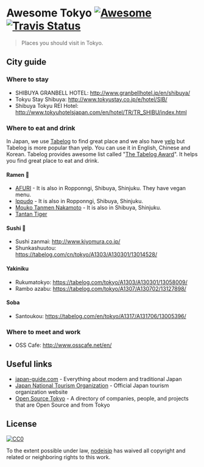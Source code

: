 [awesome-link]:  https://github.com/sindresorhus/awesome
[awesome-badge]: https://cdn.rawgit.com/sindresorhus/awesome/d7305f38d29fed78fa85652e3a63e154dd8e8829/media/badge.svg
[travis-link]:   https://travis-ci.org/nodejsjp/awesome-tokyo
[travis-badge]:  https://travis-ci.org/nodejsjp/awesome-tokyo.svg?branch=master

# Awesome Tokyo [![Awesome][awesome-badge]][awesome-link] [![Travis Status][travis-badge]][travis-link]

> Places you should visit in Tokyo.

## City guide

### Where to stay
+ SHIBUYA GRANBELL HOTEL: http://www.granbellhotel.jp/en/shibuya/
+ Tokyu Stay Shibuya: http://www.tokyustay.co.jp/e/hotel/SIB/
+ Shibuya Tokyu REI Hotel: http://www.tokyuhotelsjapan.com/en/hotel/TR/TR_SHIBU/index.html

### Where to eat and drink

In Japan, we use [Tabelog](https://tabelog.com/en/) to find great place and we also have [yelp](https://www.yelp.com/%E6%9D%B1%E4%BA%AC) but Tabelog is more popular than yelp. You can use it in English, Chinese and Korean. Tabelog provides awesome list called "[The Tabelog Award](https://tabelog.com/en/award/restaurant/rstlist/)". It helps you find great place to eat and drink.

#### Ramen :ramen:
+ [AFURI](https://www.yelp.com/biz/%E9%98%BF%E5%A4%AB%E5%88%A9-%E6%81%B5%E6%AF%94%E5%AF%BF%E5%BA%97-%E6%B8%8B%E8%B0%B7%E5%8C%BA) - It is also in Ropponngi, Shibuya, Shinjuku. They have vegan menu.
+ [Ippudo](https://www.yelp.com/biz/%E4%B8%80%E9%A2%A8%E5%A0%82-%E6%96%B0%E5%AE%BF%E3%82%A2%E3%82%A4%E3%83%A9%E3%83%B3%E3%83%89%E3%82%BF%E3%83%AF%E3%83%BC%E5%BA%97-%E6%96%B0%E5%AE%BF%E5%8C%BA) - It is also in Ropponngi, Shibuya, Shinjuku.
+ [Mouko Tanmen Nakamoto](https://www.yelp.com/biz/%E8%92%99%E5%8F%A4%E3%82%BF%E3%83%B3%E3%83%A1%E3%83%B3%E4%B8%AD%E6%9C%AC-%E6%B8%8B%E8%B0%B7%E5%BA%97-%E6%B8%8B%E8%B0%B7%E5%8C%BA) - It is also in Shibuya, Shinjuku.
+ [Tantan Tiger](https://www.yelp.com/biz/%E3%82%BF%E3%83%B3%E3%82%BF%E3%83%B3%E3%82%BF%E3%82%A4%E3%82%AC%E3%83%BC-%E5%8F%B0%E6%9D%B1%E5%8C%BA)

#### Sushi :sushi:
+ Sushi zanmai: http://www.kiyomura.co.jp/
+ Shunkashuutou: https://tabelog.com/cn/tokyo/A1303/A130301/13014528/

#### Yakiniku
+ Rukumatokyo: https://tabelog.com/tokyo/A1303/A130301/13058009/
+ Rambo azabu: https://tabelog.com/tokyo/A1307/A130702/13127898/

#### Soba
+ Santoukou: https://tabelog.com/en/tokyo/A1317/A131706/13005396/

### Where to meet and work
+ OSS Cafe: http://www.osscafe.net/en/

## Useful links

+ [japan-guide.com](https://www.japan-guide.com/) - Everything about modern and traditional Japan
+ [Japan National Tourism Organization](https://www.jnto.go.jp/eng/) - Official Japan tourism organization website
+ [Open Source Tokyo](https://github.com/opensourcecities/tokyo) - A directory of companies, people, and projects that are Open Source and from Tokyo

## License

[![CC0](http://mirrors.creativecommons.org/presskit/buttons/88x31/svg/cc-zero.svg)](https://creativecommons.org/publicdomain/zero/1.0/)

To the extent possible under law, [nodejsjp](https://github.com/nodejsjp) has waived all copyright and related or neighboring rights to this work.
